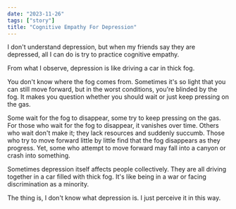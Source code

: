 ```yaml
---
date: "2023-11-26"
tags: ["story"]
title: "Cognitive Empathy For Depression"
---
```


I don't understand depression, but when my friends say they are depressed, all I can do is try to practice cognitive empathy.

From what I observe, depression is like driving a car in thick fog.

You don't know where the fog comes from. Sometimes it's so light that you can still move forward, but in the worst conditions, you're blinded by the fog. It makes you question whether you should wait or just keep pressing on the gas.

Some wait for the fog to disappear, some try to keep pressing on the gas. For those who wait for the fog to disappear, it vanishes over time. Others who wait don't make it; they lack resources and suddenly succumb. Those who try to move forward little by little find that the fog disappears as they progress. Yet, some who attempt to move forward may fall into a canyon or crash into something.

Sometimes depression itself affects people collectively. They are all driving together in a car filled with thick fog. It's like being in a war or facing discrimination as a minority.

The thing is, I don't know what depression is. I just perceive it in this way.